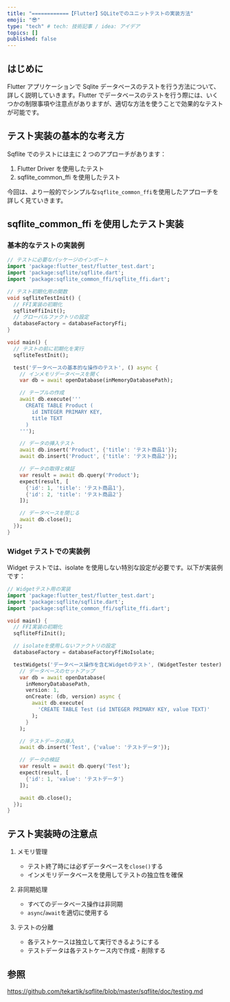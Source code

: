 ```yaml
---
title: "============【Flutter】SQLiteでのユニットテストの実装方法"
emoji: "😎"
type: "tech" # tech: 技術記事 / idea: アイデア
topics: []
published: false
---
```


## はじめに

Flutter アプリケーションで Sqlite データベースのテストを行う方法について、詳しく説明していきます。Flutter でデータベースのテストを行う際には、いくつかの制限事項や注意点がありますが、適切な方法を使うことで効果的なテストが可能です。

## テスト実装の基本的な考え方

Sqflite でのテストには主に 2 つのアプローチがあります：

1. Flutter Driver を使用したテスト
2. sqflite_common_ffi を使用したテスト

今回は、より一般的でシンプルな`sqflite_common_ffi`を使用したアプローチを詳しく見ていきます。

## sqflite_common_ffi を使用したテスト実装

### 基本的なテストの実装例

```dart
// テストに必要なパッケージのインポート
import 'package:flutter_test/flutter_test.dart';
import 'package:sqflite/sqflite.dart';
import 'package:sqflite_common_ffi/sqflite_ffi.dart';

// テスト初期化用の関数
void sqfliteTestInit() {
  // FFI実装の初期化
  sqfliteFfiInit();
  // グローバルファクトリの設定
  databaseFactory = databaseFactoryFfi;
}

void main() {
  // テストの前に初期化を実行
  sqfliteTestInit();

  test('データベースの基本的な操作のテスト', () async {
    // インメモリデータベースを開く
    var db = await openDatabase(inMemoryDatabasePath);

    // テーブルの作成
    await db.execute('''
      CREATE TABLE Product (
        id INTEGER PRIMARY KEY,
        title TEXT
      )
    ''');

    // データの挿入テスト
    await db.insert('Product', {'title': 'テスト商品1'});
    await db.insert('Product', {'title': 'テスト商品2'});

    // データの取得と検証
    var result = await db.query('Product');
    expect(result, [
      {'id': 1, 'title': 'テスト商品1'},
      {'id': 2, 'title': 'テスト商品2'}
    ]);

    // データベースを閉じる
    await db.close();
  });
}
```

### Widget テストでの実装例

Widget テストでは、isolate を使用しない特別な設定が必要です。以下が実装例です：

```dart
// Widgetテスト用の実装
import 'package:flutter_test/flutter_test.dart';
import 'package:sqflite/sqflite.dart';
import 'package:sqflite_common_ffi/sqflite_ffi.dart';

void main() {
  // FFI実装の初期化
  sqfliteFfiInit();

  // isolateを使用しないファクトリの設定
  databaseFactory = databaseFactoryFfiNoIsolate;

  testWidgets('データベース操作を含むWidgetのテスト', (WidgetTester tester) async {
    // データベースのセットアップ
    var db = await openDatabase(
      inMemoryDatabasePath,
      version: 1,
      onCreate: (db, version) async {
        await db.execute(
          'CREATE TABLE Test (id INTEGER PRIMARY KEY, value TEXT)'
        );
      }
    );

    // テストデータの挿入
    await db.insert('Test', {'value': 'テストデータ'});

    // データの検証
    var result = await db.query('Test');
    expect(result, [
      {'id': 1, 'value': 'テストデータ'}
    ]);

    await db.close();
  });
}
```

## テスト実装時の注意点

1. メモリ管理

   - テスト終了時には必ずデータベースを`close()`する
   - インメモリデータベースを使用してテストの独立性を確保

2. 非同期処理

   - すべてのデータベース操作は非同期
   - `async`/`await`を適切に使用する

3. テストの分離
   - 各テストケースは独立して実行できるようにする
   - テストデータは各テストケース内で作成・削除する

## 参照

https://github.com/tekartik/sqflite/blob/master/sqflite/doc/testing.md
